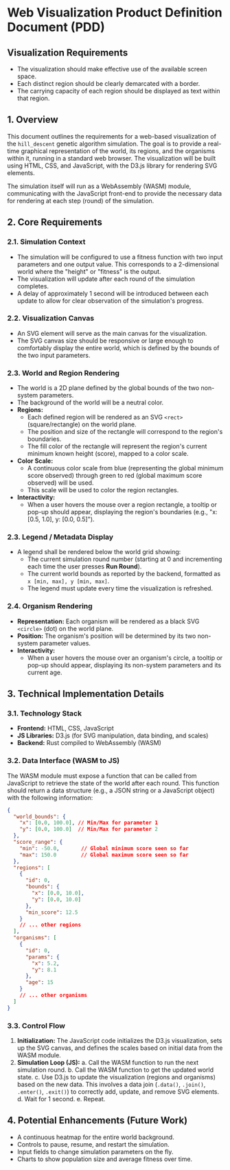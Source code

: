 # Web Visualization Product Definition Document (PDD)

## Visualization Requirements

- The visualization should make effective use of the available screen space.
- Each distinct region should be clearly demarcated with a border.
- The carrying capacity of each region should be displayed as text within that region.

## 1. Overview

This document outlines the requirements for a web-based visualization of the `hill_descent` genetic algorithm simulation. The goal is to provide a real-time graphical representation of the world, its regions, and the organisms within it, running in a standard web browser. The visualization will be built using HTML, CSS, and JavaScript, with the D3.js library for rendering SVG elements.

The simulation itself will run as a WebAssembly (WASM) module, communicating with the JavaScript front-end to provide the necessary data for rendering at each step (round) of the simulation.

## 2. Core Requirements

### 2.1. Simulation Context

*   The simulation will be configured to use a fitness function with two input parameters and one output value. This corresponds to a 2-dimensional world where the "height" or "fitness" is the output.
*   The visualization will update after each round of the simulation completes.
*   A delay of approximately 1 second will be introduced between each update to allow for clear observation of the simulation's progress.

### 2.2. Visualization Canvas

*   An SVG element will serve as the main canvas for the visualization.
*   The SVG canvas size should be responsive or large enough to comfortably display the entire world, which is defined by the bounds of the two input parameters.

### 2.3. World and Region Rendering

*   The world is a 2D plane defined by the global bounds of the two non-system parameters.
*   The background of the world will be a neutral color.
*   **Regions:**
    *   Each defined region will be rendered as an SVG `<rect>` (square/rectangle) on the world plane.
    *   The position and size of the rectangle will correspond to the region's boundaries.
    *   The fill color of the rectangle will represent the region's current minimum known height (score), mapped to a color scale.
*   **Color Scale:**
    *   A continuous color scale from blue (representing the global minimum score observed) through green to red (global maximum score observed) will be used.
    *   This scale will be used to color the region rectangles.
*   **Interactivity:**
    *   When a user hovers the mouse over a region rectangle, a tooltip or pop-up should appear, displaying the region's boundaries (e.g., "x: [0.5, 1.0], y: [0.0, 0.5]").

### 2.3. Legend / Metadata Display

*   A legend shall be rendered below the world grid showing:
    *   The current simulation round number (starting at 0 and incrementing each time the user presses **Run Round**).
    *   The current world bounds as reported by the backend, formatted as `x [min, max], y [min, max]`.
    *   The legend must update every time the visualization is refreshed.

### 2.4. Organism Rendering

*   **Representation:** Each organism will be rendered as a black SVG `<circle>` (dot) on the world plane.
*   **Position:** The organism's position will be determined by its two non-system parameter values.
*   **Interactivity:**
    *   When a user hovers the mouse over an organism's circle, a tooltip or pop-up should appear, displaying its non-system parameters and its current age.

## 3. Technical Implementation Details

### 3.1. Technology Stack

*   **Frontend:** HTML, CSS, JavaScript
*   **JS Libraries:** D3.js (for SVG manipulation, data binding, and scales)
*   **Backend:** Rust compiled to WebAssembly (WASM)

### 3.2. Data Interface (WASM to JS)

The WASM module must expose a function that can be called from JavaScript to retrieve the state of the world after each round. This function should return a data structure (e.g., a JSON string or a JavaScript object) with the following information:

```json
{
  "world_bounds": {
    "x": [0.0, 100.0], // Min/Max for parameter 1
    "y": [0.0, 100.0]  // Min/Max for parameter 2
  },
  "score_range": {
    "min": -50.0,       // Global minimum score seen so far
    "max": 150.0        // Global maximum score seen so far
  },
  "regions": [
    {
      "id": 0,
      "bounds": {
        "x": [0.0, 10.0],
        "y": [0.0, 10.0]
      },
      "min_score": 12.5
    }
    // ... other regions
  ],
  "organisms": [
    {
      "id": 0,
      "params": {
        "x": 5.2,
        "y": 8.1
      },
      "age": 15
    }
    // ... other organisms
  ]
}
```

### 3.3. Control Flow

1.  **Initialization:** The JavaScript code initializes the D3.js visualization, sets up the SVG canvas, and defines the scales based on initial data from the WASM module.
2.  **Simulation Loop (JS):**
    a. Call the WASM function to run the next simulation round.
    b. Call the WASM function to get the updated world state.
    c. Use D3.js to update the visualization (regions and organisms) based on the new data. This involves a data join (`.data()`, `.join()`, `.enter()`, `.exit()`) to correctly add, update, and remove SVG elements.
    d. Wait for 1 second.
    e. Repeat.

## 4. Potential Enhancements (Future Work)

*   A continuous heatmap for the entire world background.
*   Controls to pause, resume, and restart the simulation.
*   Input fields to change simulation parameters on the fly.
*   Charts to show population size and average fitness over time.

